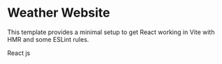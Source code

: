 # Weather Website

This template provides a minimal setup to get React working in Vite with HMR and some ESLint rules.

React js
